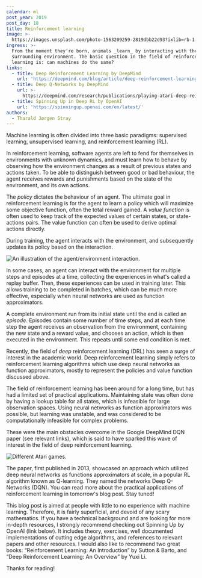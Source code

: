 ```yaml
---
calendar: ml
post_year: 2019
post_day: 18
title: Reinforcement learning
image: >-
  https://images.unsplash.com/photo-1563209259-2819dbb22d93?ixlib=rb-1.2.1&ixid=eyJhcHBfaWQiOjEyMDd9&auto=format&fit=crop&w=1100&q=60
ingress: >-
  From the moment they’re born, animals _learn_ by interacting with their
  surrounding environment. The basic question in the field of reinforcement
  learning is: can machines do the same?
links:
  - title: Deep Reinforcement Learning by DeepMind
    url: 'https://deepmind.com/blog/article/deep-reinforcement-learning'
  - title: Deep Q-Networks by DeepMind
    url: >-
      https://deepmind.com/research/publications/playing-atari-deep-reinforcement-learning
  - title: Spinning Up in Deep RL by OpenAI
    url: 'https://spinningup.openai.com/en/latest/'
authors:
  - Tharald Jørgen Stray
---
```

Machine learning is often divided into three basic paradigms: supervised learning, unsupervised learning, and reinforcement learning (RL).

In reinforcement learning, software agents are left to fend for themselves in environments with unknown dynamics, and must learn how to behave by observing how the environment changes as a result of previous states and actions taken. To be able to distinguish between good or bad behaviour, the agent receives rewards and punishments based on the state of the environment, and its own actions.

The _policy_ dictates the behaviour of an agent. The ultimate goal in reinforcement learning is for the agent to learn a policy which will maximize some objective function, often the total reward gained. A _value function_ is often used to keep track of the expected values of certain states, or state-actions pairs. The value function can often be used to derive optimal actions directly.

During training, the agent interacts with the environment, and subsequently updates its policy based on the interaction.

![An illustration of the agent/environment interaction.](https://i.ibb.co/qkwCmBR/agent-environment.png)

In some cases, an agent can interact with the environment for multiple steps and episodes at a time, collecting the experiences in what's called a replay buffer. Then, these experiences can be used in training later. This allows training to be completed in batches, which can be much more effective, especially when neural networks are used as function approximators.

A complete environment run from its initial state until the end is called an _episode_. Episodes contain some number of time steps, and at each time step the agent receives an observation from the environment, containing the new state and a reward value, and chooses an action, which is then executed in the environment. This repeats until some end condition is met.

Recently, the field of _deep_ reinforcement learning (DRL) has seen a surge of interest in the academic world. Deep reinforcement learning simply refers to reinforcement learning algorithms which use deep neural networks as function approximators, mostly to represent the policies and value function discussed above.

The field of reinforcement learning has been around for a long time, but has had a limited set of practical applications. Maintaining state was often done by having a lookup table for all states, which is infeasible for large observation spaces. Using neural networks as function approximators was possible, but learning was unstable, and was considered to be computationally infeasible for complex problems. 

These were the main obstacles overcome in the Google DeepMind DQN paper (see relevant links), which is said to have sparked this wave of interest in the field of deep reinforcement learning.

![Different Atari games.](https://i.ibb.co/3Fq28gn/atari.png)

The paper, first published in 2013, showcased an approach which utilized deep neural networks as functions approximators at scale, in a popular RL algorithm known as Q-learning. They named the networks Deep Q-Networks (DQN). You can read more about the practical applications of reinforcement learning in tomorrow's blog post. Stay tuned!

This blog post is aimed at people with little to no experience with machine learning. Therefore, it is fairly superficial, and devoid of any scary mathematics. If you have a technical background and are looking for more in-depth resources, I strongly recommend checking out Spinning Up by OpenAI (link below). It includes theory, exercises, well documented implementations of cutting edge algorithms, and references to relevant papers and other resources. I would also like to recommend two great books: “Reinforcement Learning: An Introduction” by Sutton & Barto, and “Deep Reinforcement Learning: An Overview” by Yuxi Li. 

Thanks for reading!
